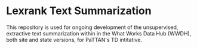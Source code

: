# Lexrank Text Summarization
This repository is used for ongoing development of the unsupervised, extractive text summarization within in the What Works Data Hub (WWDH), both site and state versions, for PaTTAN's TD intitative.
